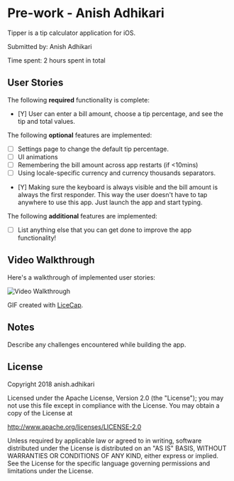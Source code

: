 # Pre-work - Anish Adhikari

Tipper is a tip calculator application for iOS.

Submitted by: Anish Adhikari

Time spent: 2 hours spent in total

## User Stories

The following **required** functionality is complete:

* [Y] User can enter a bill amount, choose a tip percentage, and see the tip and total values.

The following **optional** features are implemented:
* [ ] Settings page to change the default tip percentage.
* [ ] UI animations
* [ ] Remembering the bill amount across app restarts (if <10mins)
* [ ] Using locale-specific currency and currency thousands separators.
* [Y] Making sure the keyboard is always visible and the bill amount is always the first responder. This way the user doesn't have to tap anywhere to use this app. Just launch the app and start typing.

The following **additional** features are implemented:

- [ ] List anything else that you can get done to improve the app functionality!

## Video Walkthrough

Here's a walkthrough of implemented user stories:

<img src='https://lh3.googleusercontent.com/vMS6Y12iOgzw1RDOf-hpMKeiWx0LiVNk487TN6x1VP8oBLIDEm5L9TP1jkygcStdztRbo-_O-Eh00QV3dChG4X4g4Ox_4QetJfSlctobOnH1nIht6pwc1VHu0H2zP-fpt5DvlN93T6PlSGRajsDFQ7nSXEKJSYJmZxfksfRRMq5l6mwG3AiNZzcduEEv34fxroqkVt6ypTLW8KqWCmE5JJryPPleuB6PF13tnZ252Bzeeviv6eVc_pvwmCNcSy9tUlBa9Oc0JfB4VX6JIWG_JxFyDYxWr7iySr5TWGk6kDOLtMbJP874-nkRTT84MJtj3Ft1e47NcXq0rBvKqGk4O9khB0aroGHP613JlCceewIv56MQPtLH9XxXPcWSvEUPy8rfrPriFTe2y6QjFUwF7BMiD7sON7Z-fCBt8TFjhRleOOnPMbnL-WAm4AmjDyQayYbAUEeN1Q1NaAJD2rfuvxLUtrOToFXzrvZn9q5U9IbNjuVKF815aTiKHy_MyzmjINsqJNOrMi9Nm3zVAOoi9b-YPz296WeGLOHkomkmNQBfJi1C4xUbxiNPGvnz8n-nArfk9oeNMi_rPh0J7nTT7EiN0sE2GlifqFOa_QA=w367-h645-no' title='Video Walkthrough' width='' alt='Video Walkthrough' />

GIF created with [LiceCap](http://www.cockos.com/licecap/).

## Notes

Describe any challenges encountered while building the app.

## License

Copyright 2018 anish.adhikari

Licensed under the Apache License, Version 2.0 (the "License");
you may not use this file except in compliance with the License.
You may obtain a copy of the License at

http://www.apache.org/licenses/LICENSE-2.0

Unless required by applicable law or agreed to in writing, software
distributed under the License is distributed on an "AS IS" BASIS,
WITHOUT WARRANTIES OR CONDITIONS OF ANY KIND, either express or implied.
See the License for the specific language governing permissions and
limitations under the License.
